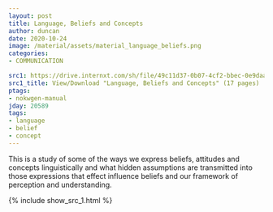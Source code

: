 ```yaml
---
layout: post
title: Language, Beliefs and Concepts
author: duncan
date: 2020-10-24
image: /material/assets/material_language_beliefs.png
categories:
- COMMUNICATION

src1: https://drive.internxt.com/sh/file/49c11d37-0b07-4cf2-bbec-0e9daa6ad7e8/a978f1f12dde14e7cc22c19f4608ceef148bdb9a1bd83352f0075d57f2972c34
src1_title: View/Download "Language, Beliefs and Concepts" (17 pages)
ptags:
- nokwgen-manual
jday: 20589
tags:
- language
- belief
- concept
---
```


This is a study of some of the ways we express  beliefs, attitudes and concepts linguistically and what hidden assumptions are transmitted into those expressions that effect influence beliefs and our framework of perception and understanding.

<!--more-->

{% include show_src_1.html %}

